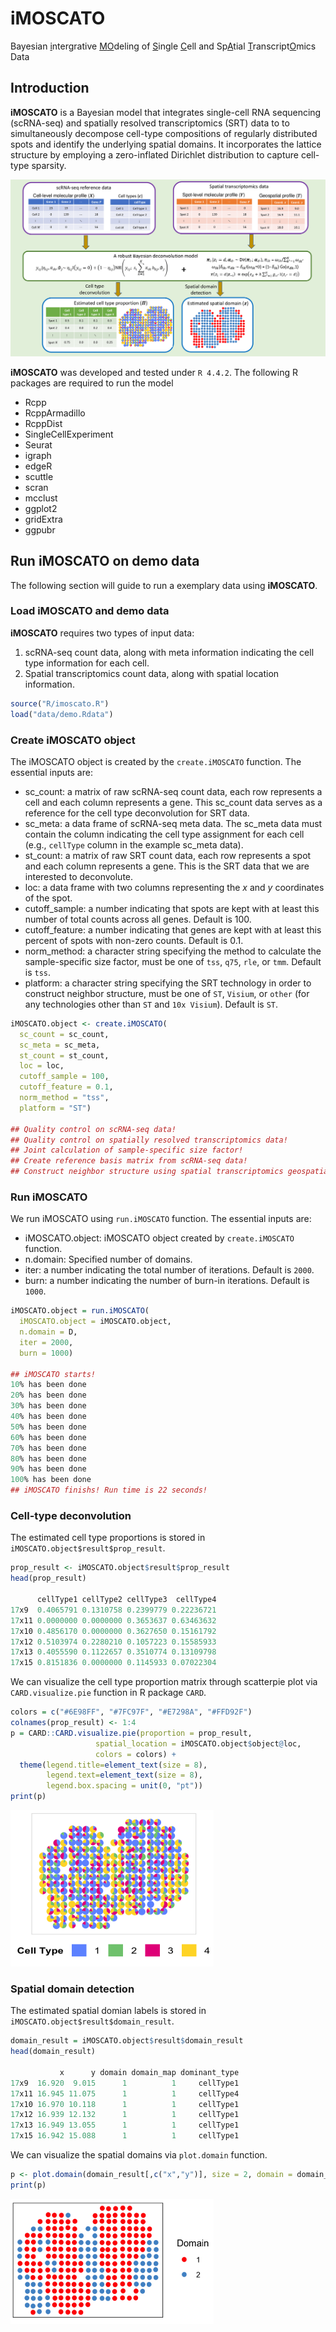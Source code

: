 # iMOSCATO

Bayesian <ins>i</ins>ntergrative <ins>M</ins><ins>O</ins>deling of <ins>S</ins>ingle <ins>C</ins>ell and Sp<ins>A</ins>tial <ins>T</ins>ranscript<ins>O</ins>mics Data

## Introduction

**iMOSCATO** is a Bayesian model that integrates single-cell RNA sequencing (scRNA-seq) and spatially resolved transcriptomics (SRT) data to to simultaneously decompose cell-type compositions of regularly distributed spots and identify the underlying spatial domains. It incorporates the lattice structure by employing a zero-inflated Dirichlet distribution to capture cell-type sparsity.

![iMOSCATO](figure/imoscato_workflow.png)

**iMOSCATO** was developed and tested under `R 4.4.2`. The following R packages are required to run the model

- Rcpp
- RcppArmadillo
- RcppDist
- SingleCellExperiment
- Seurat
- igraph
- edgeR
- scuttle
- scran
- mcclust
- ggplot2
- gridExtra
- ggpubr

## Run iMOSCATO on demo data

The following section will guide to run a exemplary data using **iMOSCATO**.

### Load iMOSCATO and demo data
**iMOSCATO** requires two types of input data:

1. scRNA-seq count data, along with meta information indicating the cell type information for each cell.
2. Spatial transcriptomics count data, along with spatial location information.
   
```r
source("R/imoscato.R")
load("data/demo.Rdata")
```

### Create iMOSCATO object
The iMOSCATO object is created by the `create.iMOSCATO` function. The essential inputs are:

- sc_count: a matrix of raw scRNA-seq count data, each row represents a cell and each column represents a gene. This sc_count data serves as a reference for the cell type deconvolution for SRT data.
- sc_meta: a data frame of scRNA-seq meta data. The sc_meta data must contain the column indicating the cell type assignment for each cell (e.g., `cellType` column in the example sc_meta data).
- st_count: a matrix of raw SRT count data, each row represents a spot and each column represents a gene. This is the SRT data that we are interested to deconvolute.
- loc: a data frame with two columns representing the $x$ and $y$ coordinates of the spot.
- cutoff_sample: a number indicating that spots are kept with at least this number of total counts across all genes. Default is 100.
- cutoff_feature: a number indicating that genes are kept with at least this percent of spots with non-zero counts. Default is 0.1.
- norm_method: a character string specifying the method to calculate the sample-specific size factor, must be one of `tss`, `q75`, `rle`, or `tmm`. Default is `tss`.
- platform: a character string specifying the SRT technology in order to construct neighbor structure, must be one of `ST`, `Visium`, or `other` (for any technologies other than `ST` and `10x Visium`). Default is `ST`.


```r
iMOSCATO.object <- create.iMOSCATO(
  sc_count = sc_count, 
  sc_meta = sc_meta, 
  st_count = st_count, 
  loc = loc,
  cutoff_sample = 100, 
  cutoff_feature = 0.1,
  norm_method = "tss", 
  platform = "ST")

## Quality control on scRNA-seq data! 
## Quality control on spatially resolved transcriptomics data! 
## Joint calculation of sample-specific size factor! 
## Create reference basis matrix from scRNA-seq data! 
## Construct neighbor structure using spatial transcriptomics geospatial profile! 
```

### Run iMOSCATO
We run iMOSCATO using `run.iMOSCATO` function. The essential inputs are:

- iMOSCATO.object: iMOSCATO object created by `create.iMOSCATO` function.
- n.domain: Specified number of domains.
- iter: a number indicating the total number of iterations. Default is `2000`.
- burn: a number indicating the number of burn-in iterations. Default is `1000`.

```r
iMOSCATO.object = run.iMOSCATO(
  iMOSCATO.object = iMOSCATO.object, 
  n.domain = D, 
  iter = 2000,
  burn = 1000)

## iMOSCATO starts! 
10% has been done
20% has been done
30% has been done
40% has been done
50% has been done
60% has been done
70% has been done
80% has been done
90% has been done
100% has been done
## iMOSCATO finishs! Run time is 22 seconds!
```

### Cell-type deconvolution
The estimated cell type proportions is stored in `iMOSCATO.object$result$prop_result`.

```r
prop_result <- iMOSCATO.object$result$prop_result
head(prop_result)

      cellType1 cellType2 cellType3  cellType4
17x9  0.4065791 0.1310758 0.2399779 0.22236721
17x11 0.0000000 0.0000000 0.3653637 0.63463632
17x10 0.4856170 0.0000000 0.3627650 0.15161792
17x12 0.5103974 0.2280210 0.1057223 0.15585933
17x13 0.4055590 0.1122657 0.3510774 0.13109798
17x15 0.8151836 0.0000000 0.1145933 0.07022304
```
We can visualize the cell type proportion matrix through scatterpie plot via `CARD.visualize.pie` function in R package `CARD`.

```r
colors = c("#6E98FF", "#7FC97F", "#E7298A", "#FFD92F")
colnames(prop_result) <- 1:4
p = CARD::CARD.visualize.pie(proportion = prop_result, 
                   spatial_location = iMOSCATO.object$object@loc,
                   colors = colors) +
  theme(legend.title=element_text(size = 8),
        legend.text=element_text(size = 8),
        legend.box.spacing = unit(0, "pt")) 
print(p)
```
<img src="figure/imoscato_prop.png" alt="prop" width="325" height="250">

### Spatial domain detection
The estimated spatial domian labels is stored in `iMOSCATO.object$result$domain_result`.

```r
domain_result = iMOSCATO.object$result$domain_result
head(domain_result)

           x      y domain domain_map dominant_type
17x9  16.920  9.015      1          1     cellType1
17x11 16.945 11.075      1          1     cellType4
17x10 16.970 10.118      1          1     cellType1
17x12 16.939 12.132      1          1     cellType1
17x13 16.949 13.055      1          1     cellType1
17x15 16.942 15.088      1          1     cellType1
```
We can visualize the spatial domains via `plot.domain` function.

```r
p <- plot.domain(domain_result[,c("x","y")], size = 2, domain = domain_result$domain, colors = c("red", "steelblue3"))
print(p)
```
<img src="figure/imoscato_domain.png" alt="prop" width="325" height="200">



